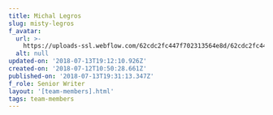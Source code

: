 ```yaml
---
title: Michal Legros
slug: misty-legros
f_avatar:
  url: >-
    https://uploads-ssl.webflow.com/62cdc2fc447f702313564e8d/62cdc2fc447f704a0e564f0e_7.jpg
  alt: null
updated-on: '2018-07-13T19:12:10.926Z'
created-on: '2018-07-12T10:50:28.661Z'
published-on: '2018-07-13T19:31:13.347Z'
f_role: Senior Writer
layout: '[team-members].html'
tags: team-members
---
```



